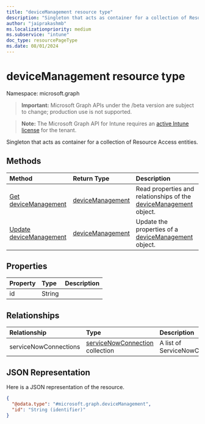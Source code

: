 ```yaml
---
title: "deviceManagement resource type"
description: "Singleton that acts as container for a collection of Resource Access entities."
author: "jaiprakashmb"
ms.localizationpriority: medium
ms.subservice: "intune"
doc_type: resourcePageType
ms.date: 08/01/2024
---
```


# deviceManagement resource type

Namespace: microsoft.graph

> **Important:** Microsoft Graph APIs under the /beta version are subject to change; production use is not supported.

> **Note:** The Microsoft Graph API for Intune requires an [active Intune license](https://go.microsoft.com/fwlink/?linkid=839381) for the tenant.

Singleton that acts as container for a collection of Resource Access entities.

## Methods
|Method|Return Type|Description|
|:---|:---|:---|
|[Get deviceManagement](../api/intune-servicenowconnectorservice-devicemanagement-get.md)|[deviceManagement](../resources/intune-servicenowconnectorservice-devicemanagement.md)|Read properties and relationships of the [deviceManagement](../resources/intune-servicenowconnectorservice-devicemanagement.md) object.|
|[Update deviceManagement](../api/intune-servicenowconnectorservice-devicemanagement-update.md)|[deviceManagement](../resources/intune-servicenowconnectorservice-devicemanagement.md)|Update the properties of a [deviceManagement](../resources/intune-servicenowconnectorservice-devicemanagement.md) object.|

## Properties
|Property|Type|Description|
|:---|:---|:---|
|id|String||

## Relationships
|Relationship|Type|Description|
|:---|:---|:---|
|serviceNowConnections|[serviceNowConnection](../resources/intune-servicenowconnectorservice-servicenowconnection.md) collection|A list of ServiceNowConnections|

## JSON Representation
Here is a JSON representation of the resource.
<!-- {
  "blockType": "resource",
  "keyProperty": "id",
  "@odata.type": "microsoft.graph.deviceManagement"
}
-->
``` json
{
  "@odata.type": "#microsoft.graph.deviceManagement",
  "id": "String (identifier)"
}
```
